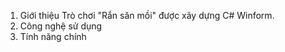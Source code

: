1. Giới thiệu
   Trò chơi "Rắn săn mồi" được xây dựng C# Winform. 
2. Công nghệ sử dụng
3. Tính năng chính
 
